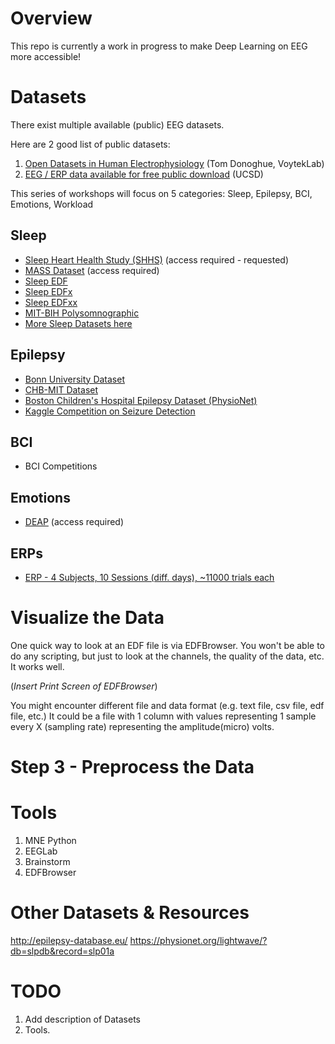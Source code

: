 # Overview

This repo is currently a work in progress to make Deep Learning on EEG more accessible!

# Datasets
There exist multiple available (public) EEG datasets.

Here are 2 good list of public datasets:
1. [Open Datasets in Human Electrophysiology](https://github.com/voytekresearch/OpenData) (Tom Donoghue, VoytekLab)
2. [EEG / ERP data available for free public download](https://sccn.ucsd.edu/~arno/fam2data/publicly_available_EEG_data.html) (UCSD)

This series of workshops will focus on 5 categories: Sleep, Epilepsy, BCI, Emotions, Workload

## Sleep
* [Sleep Heart Health Study (SHHS)](https://sleepdata.org/datasets/shhs)  (access required - requested)
* [MASS Dataset](https://massdb.herokuapp.com/en/)  (access required)
* [Sleep EDF](https://www.physionet.org/physiobank/database/sleep-edf/)
* [Sleep EDFx](https://www.physionet.org/pn4/sleep-edfx/)
* [Sleep EDFxx](https://www.physionet.org/pn6/sleep-edfxx/)
* [MIT-BIH Polysomnographic](https://www.physionet.org/physiobank/database/slpdb/)
* [More Sleep Datasets here](https://sleepdata.org/datasets)

## Epilepsy
* [Bonn University Dataset](http://epileptologie-bonn.de/cms/front_content.php?idcat=193&lang=3&changelang=3)
* [CHB-MIT Dataset](https://physionet.org/pn6/chbmit/)
* [Boston Children's Hospital Epilepsy Dataset (PhysioNet)]()
* [Kaggle Competition on Seizure Detection](https://www.kaggle.com/c/seizure-prediction/data#_=_)

## BCI
* BCI Competitions

## Emotions
* [DEAP](http://www.eecs.qmul.ac.uk/mmv/datasets/deap/) (access required)

## ERPs
* [ERP - 4 Subjects, 10 Sessions (diff. days), ~11000 trials each](https://figshare.com/articles/A_dataset_for_the_test-retest_reliability_assessment_of_EEG_ERP_quantities/2068626)

# Visualize the Data
One quick way to look at an EDF file is via EDFBrowser. You won't be able to do any scripting, but just to look at the channels, the quality of the data, etc. It works well.

(_Insert Print Screen of EDFBrowser_)

You might encounter different file and data format (e.g. text file, csv file, edf file, etc.)
It could be a file with 1 column with values representing 1 sample every X (sampling rate) representing the amplitude(micro) volts.

# Step 3 - Preprocess the Data



# Tools
1. MNE Python
2. EEGLab
3. Brainstorm
4. EDFBrowser


# Other Datasets & Resources
http://epilepsy-database.eu/
https://physionet.org/lightwave/?db=slpdb&record=slp01a


# TODO
1. Add description of Datasets
2. Tools.